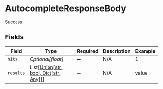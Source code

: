 # AutocompleteResponseBody

Success


## Fields

| Field                                                                        | Type                                                                         | Required                                                                     | Description                                                                  | Example                                                                      |
| ---------------------------------------------------------------------------- | ---------------------------------------------------------------------------- | ---------------------------------------------------------------------------- | ---------------------------------------------------------------------------- | ---------------------------------------------------------------------------- |
| `hits`                                                                       | *Optional[float]*                                                            | :heavy_minus_sign:                                                           | N/A                                                                          | 1                                                                            |
| `results`                                                                    | List[[Union[str, bool, Dict[str, Any]]](../../models/operations/results.md)] | :heavy_minus_sign:                                                           | N/A                                                                          | value                                                                        |
